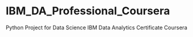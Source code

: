 # IBM_DA_Professional_Coursera
Python Project for Data Science IBM Data Analytics Certificate Coursera
